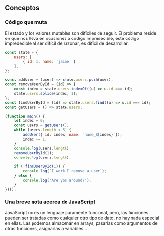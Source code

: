 ## Conceptos

### Código que muta

El estado y los valores mutables son difíciles de seguir. El problema reside en que nos lleva en ocasiones a código impredecible, este código impredecible al ser difícil de razonar, es difícil de desarrollar.

```js
const state = {
    users: [
        { id: 1, name: 'jaime' }
    ],
};

const addUser = (user) => state.users.push(user);
const removeUserById = (id) => {
    const index = state.users.indexOf((u) => u.id === id);
    state.users.splice(index, 1);
}; 
const findUserById = (id) => state.users.find((u) => u.id === id); 
const getUsers = () => state.users;

(function main() {
    let index = 0;
    const users = getUsers();
    while (users.length < 5) {
        addUser({ id: index, name: `name_${index}`});
        index += 1;
    }
    console.log(users.length); 
    removeUserById(1);
    console.log(users.length);

    if (!findUserById(1)) {
        console.log(`I work I remove a user`);
    } else {
        console.log('Are you around?');
    }
})();
```

### Una breve nota acerca de JavaScript

JavaScript no es un lenguaje puramente funcional, pero, las funciones pueden ser tratadas como cualquier otro tipo de dato, no hay nada especial en ellas. Las podemos almacenar en arrays, pasarlas como argumentos de otras funciones, asignarlas a variables...

